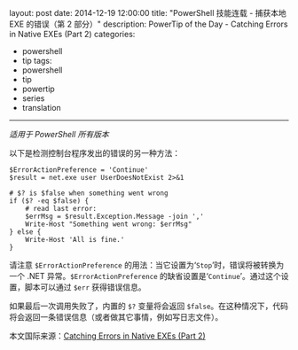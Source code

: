 ﻿layout: post
date: 2014-12-19 12:00:00
title: "PowerShell 技能连载 - 捕获本地 EXE 的错误（第 2 部分）"
description: PowerTip of the Day - Catching Errors in Native EXEs (Part 2)
categories:
- powershell
- tip
tags:
- powershell
- tip
- powertip
- series
- translation
---
_适用于 PowerShell 所有版本_

以下是检测控制台程序发出的错误的另一种方法：

    $ErrorActionPreference = 'Continue'
    $result = net.exe user UserDoesNotExist 2>&1 
    
    # $? is $false when something went wrong
    if ($? -eq $false) {
        # read last error:
        $errMsg = $result.Exception.Message -join ','
        Write-Host "Something went wrong: $errMsg"
    } else {
        Write-Host 'All is fine.'
    } 

请注意 `$ErrorActionPreference` 的用法：当它设置为‘`Stop`’时，错误将被转换为一个 .NET 异常。`$ErrorActionPreference` 的缺省设置是‘`Continue`’。通过这个设置，脚本可以通过 `$err` 获得错误信息。

如果最后一次调用失败了，内置的 `$?` 变量将会返回 `$false`。在这种情况下，代码将会返回一条错误信息（或者做其它事情，例如写日志文件）。

<!--more-->
本文国际来源：[Catching Errors in Native EXEs (Part 2)](http://community.idera.com/powershell/powertips/b/tips/posts/catching-errors-in-native-exes-part-2)
